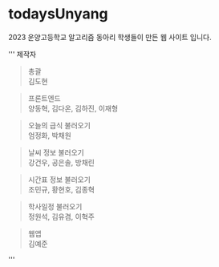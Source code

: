 # todaysUnyang
2023 운양고등학교 알고리즘 동아리 학생들이 만든 웹 사이트 입니다.   


'''
제작자   

> 총괄   
> 김도현   

> 프론트엔드   
> 양동혁, 김다온, 김하진, 이재형   

> 오늘의 급식 불러오기   
> 엄정화, 박채원   

> 날씨 정보 불러오기   
> 강건우, 공은솔, 방채린   

> 시간표 정보 불러오기   
> 조민규, 황현호, 김종혁   

> 학사일정 불러오기   
> 정원석, 김유겸, 이혁주   

> 웹앱   
> 김예준   

'''
